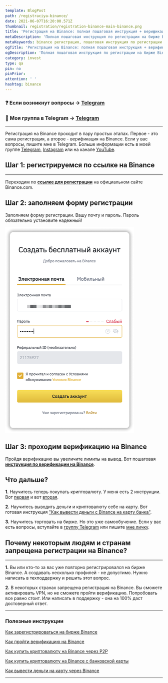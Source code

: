 ```yaml
---
template: BlogPost
path: /registraciya-binance/
date: 2021-06-07T16:20:00.571Z
thumbnail: registration/registration-binance-main-binance.png
title: 'Регистрация на Binance: полная пошаговая инструкция + верификация'
metaDescription: 'Полная пошаговая инструкция по регистрации на бирже Binance.com. Почему может быть запрещена регистрации на Binance отдельным людям или странам? Плюс полная инструкция по верификации на Binance'
metaKeywords: binance регистрация, пошаговая инструкция по регистрации на binance, полная пошаговая инструкция по регистрации на binance com, как зарегистрироваться на binance
ogTitle: 'Регистрация на Binance: полная пошаговая инструкция + верификация'
ogDescription: 'Полная пошаговая инструкция по регистрации на бирже Binance.com. Почему может быть запрещена регистрации на Binance отдельным людям или странам? Плюс полная инструкция по верификации на Binance'
category: invest
type: qa
pin: no
pinPrior: 
attention: ' '
hashtag: binance
---
```


### ❓ Если возникнут вопросы → **[Telegram](https://t.me/girlwithbun)**
### 📲 Моя группа в Telegram → **[Telegram](https://t.me/pyromidinvest)**
***

Регистрация на Binance проходит в пару простых этапах. Первое - это сама регистрация, а второе - верификация на Binance. Если у вас вопросы, пишите мне в Telegram. Больше информации есть в моей группе [Telegram](https://t.me/pyromidinvest), [Instagram](http://instagram.com/pyromidi) или на канале [YouTube](https://www.youtube.com/channel/UCc7s-9Ki7Is7YbCPpWzPcFw).

## Шаг 1: регистрируемся по ссылке на Binance
***

Переходим по **[ссылке для регистрации](https://www.binance.com/ru/register?ref=21175927)** на официальном сайте Binance.com.

## Шаг 2: заполняем форму регистрации

Заполняем форму регистрации. Вашу почту и пароль. Пароль обязательно установите надежный!

![Заполняем форму регистрации Binance](reg-form-bin.png)

## Шаг 3: проходим верификацию на Binance

Пройдя верификацию вы увеличите лимиты на вывод. Вот пошаговая **[инструкция по верификации на Binance](/verifikaciya-binance/)**.

## Что дальше?

**1.** Научитесь теперь покупать криптовалюту. У меня есть 2 инструкции. Вот [первая](https://pyromid.ru/kupit-crypto-na-binance-p2p/) и вот [вторая](https://pyromid.ru/kupit-crypto-na-binance-s-karty/).

**2.** Научитесь выводить деньги и криптовалюту себе на карту. Вот готовая инструкция ["Как вывести деньги с Binance на карту банка"](https://pyromid.ru/kak-vivesti-dengi-s-binance/).

**3.** Научитесь торговать на бирже. Но это уже самообучение. Если у вас есть вопросы, вступайте в [группу Telegram](https://t.me/pyromidinvest) или пишите [мне личку](https://t.me/girlwithbun).

## Почему некоторым людям и странам запрещена регистрации на Binance?
***

**1.** Вы или кто-то за вас уже повторно регистрировался на бирже Binance. А создавать несколько профилей - не допустимо. Нужно написать в техподдержку и решить этот вопрос. 

**2.** В некоторых странах запрещена регистрация на Binance. Вы сможете активировать VPN, но не сможете пройти верификацию. Попробовать все равно стоит. Или написать в поддержку - она на 100% даст достоверный ответ. 

***
### Полезные инструкции
[Как зарегистрироваться на бирже Binance](https://pyromid.ru/registraciya-binance/)

[Как пройти верификацию на Binance](https://pyromid.ru/verifikaciya-binance/)

[Как купить криптовалюту на Binance через P2P](https://pyromid.ru/kupit-crypto-na-binance-p2p/)

[Как купить криптовалюту на Binance с банковской карты](https://pyromid.ru/kupit-crypto-na-binance-s-karty/)

[Как вывести деньги на карту через Binance](https://pyromid.ru/kak-vivesti-dengi-s-binance/)

***
